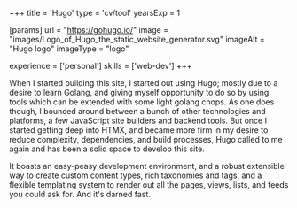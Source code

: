 +++
title = 'Hugo'
type = 'cv/tool'
yearsExp = 1

[params]
  url = "https://gohugo.io/"
  image = "images/Logo_of_Hugo_the_static_website_generator.svg"
  imageAlt = "Hugo logo"
  imageType = "logo"

experience = ['personal']
skills = ['web-dev']
+++

When I started building this site, I started out using Hugo; mostly due to a desire to learn Golang, and giving myself opportunity to do so by using tools which can be extended with some light golang chops. As one does though, I bounced around between a bunch of other technologies and platforms, a few JavaScript site builders and backend tools. But once I started getting deep into HTMX, and became more firm in my desire to reduce complexity, dependencies, and build processes, Hugo called to me again and has been a solid space to develop this site.

It boasts an easy-peasy development environment, and a robust extensible way to create custom content types, rich taxonomies and tags, and a flexible templating system to render out all the pages, views, lists, and feeds you could ask for. And it's darned fast.
